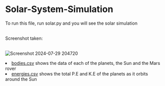 # Solar-System-Simulation

To run this file, run solar.py and you will see the solar simulation <br><br>

Screenshot taken:<br><br>

![Screenshot 2024-07-29 204720](https://github.com/user-attachments/assets/f0805339-ef84-452b-ae18-868fc1304857)

<li>
  <a href="https://github.com/Moonshallow5/Solar-System-Simulation/blob/main/bodies.csv"> bodies.csv</a> shows the data of each of the planets, the Sun and the Mars rover</li>
<li><a href="https://github.com/Moonshallow5/Solar-System-Simulation/blob/main/energies.csv"> energies.csv</a> shows the total P.E and K.E of the planets as it orbits around the Sun</li>

